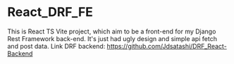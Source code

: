 # React_DRF_FE
This is React TS Vite project, which aim to be a front-end for my Django Rest Framework back-end. It's just had ugly design and simple api fetch and post data. 
Link DRF backend: https://github.com/Jdsatashi/DRF_React-Backend
